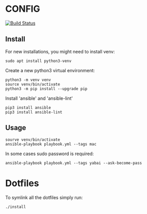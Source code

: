 # CONFIG

[![Build Status](https://app.travis-ci.com/miguelmoraperea/config.svg?branch=master)](https://app.travis-ci.com/miguelmoraperea/config)

## Install

For new installations, you might need to install venv:
```
sudo apt install python3-venv
```

Create a new python3 virtual environment:
```
python3 -m venv venv
source venv/bin/activate
python3 -m pip install --upgrade pip
```

Install 'ansible' and 'ansible-lint'
```
pip3 install ansible
pip3 install ansible-lint
```

## Usage

```
sourve venv/bin/activate
ansible-playbook playbook.yml --tags mac
```

In some cases sudo password is required:

```
ansible-playbook playbook.yml --tags yabai --ask-become-pass
```

# Dotfiles

To symlink all the dotfiles simply run:

```
./install
```
